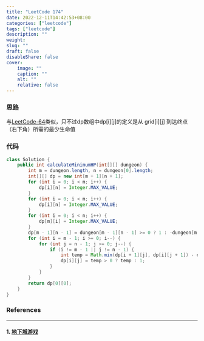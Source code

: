 ```yaml
---
title: "LeetCode 174"
date: 2022-12-11T14:42:53+08:00
categories: ["leetcode"]
tags: ["leetcode"]
description: ""
weight:
slug: ""
draft: false
disableShare: false
cover:
    image: ""
    caption: ""
    alt: ""
    relative: false
---
```


### 思路

与[LeetCode-64](https://blog.zhangmengyang.tk/posts/leetcode/leetcode-64/)类似，只不过dp数组中dp\[i\]\[j\]的定义是从 grid\[i\]\[j\] 到达终点（右下角）所需的最少生命值

### 代码

```java
class Solution {
    public int calculateMinimumHP(int[][] dungeon) {
        int m = dungeon.length, n = dungeon[0].length;
        int[][] dp = new int[m + 1][n + 1];
        for (int i = 0; i < m; i++) {
            dp[i][n] = Integer.MAX_VALUE;
        }
        for (int i = 0; i < m; i++) {
            dp[i][n] = Integer.MAX_VALUE;
        }
        for (int i = 0; i < n; i++) {
            dp[m][i] = Integer.MAX_VALUE;
        }
        dp[m - 1][n - 1] = dungeon[m - 1][n - 1] >= 0 ? 1 : -dungeon[m - 1][n - 1] + 1;
        for (int i = m - 1; i >= 0; i--) {
            for (int j = n - 1; j >= 0; j--) {
                if (i != m - 1 || j != n - 1) {
                    int temp = Math.min(dp[i + 1][j], dp[i][j + 1]) - dungeon[i][j];
                    dp[i][j] = temp > 0 ? temp : 1;
                }
            }
        }
        return dp[0][0];
    }
}
```

### References

---

#### 1. [地下城游戏](https://leetcode.cn/problems/dungeon-game/)
